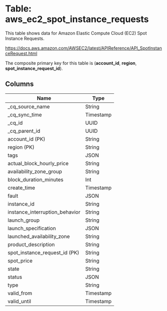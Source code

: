 # Table: aws_ec2_spot_instance_requests

This table shows data for Amazon Elastic Compute Cloud (EC2) Spot Instance Requests.

https://docs.aws.amazon.com/AWSEC2/latest/APIReference/API_SpotInstanceRequest.html

The composite primary key for this table is (**account_id**, **region**, **spot_instance_request_id**).

## Columns

| Name          | Type          |
| ------------- | ------------- |
|_cq_source_name|String|
|_cq_sync_time|Timestamp|
|_cq_id|UUID|
|_cq_parent_id|UUID|
|account_id (PK)|String|
|region (PK)|String|
|tags|JSON|
|actual_block_hourly_price|String|
|availability_zone_group|String|
|block_duration_minutes|Int|
|create_time|Timestamp|
|fault|JSON|
|instance_id|String|
|instance_interruption_behavior|String|
|launch_group|String|
|launch_specification|JSON|
|launched_availability_zone|String|
|product_description|String|
|spot_instance_request_id (PK)|String|
|spot_price|String|
|state|String|
|status|JSON|
|type|String|
|valid_from|Timestamp|
|valid_until|Timestamp|
